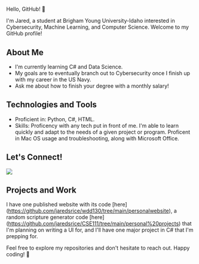# <Jared Rice>

Hello, GitHub! 👋

I'm Jared, a student at Brigham Young University-Idaho interested in Cybersecurity, Machine Learning, and Computer Science. Welcome to my GitHub profile!

## About Me

- I'm currently learning C# and Data Science. 
- My goals are to eventually branch out to Cybersecurity once I finish up with my career in the US Navy. 
- Ask me about how to finish your degree with a monthly salary!

## Technologies and Tools

- Proficient in: Python, C#, HTML.
- Skills: Proficency with any tech put in front of me. I'm able to learn quickly and adapt to the needs of a given project or program. Proficent in Mac OS usage and troubleshooting, along with Microsoft Office. 
## Let's Connect!

[![](https://img.shields.io/badge/LinkedIn-blue?style=for-the-badge&logo=linkedin&logoColor=white)](https://www.linkedin.com/in/jared-rice-337a60354) 

## Projects and Work
I have one published website with its code [here] (https://github.com/jaredsrice/wdd130/tree/main/personalwebsite),
a random scripture generator code [here] (https://github.com/jaredsrice/CSE111/tree/main/personal%20projects) that I'm planning on writing a UI for, and I'll have one major project in C# that I'm prepping for. 

Feel free to explore my repositories and don't hesitate to reach out. Happy coding! 🚀
